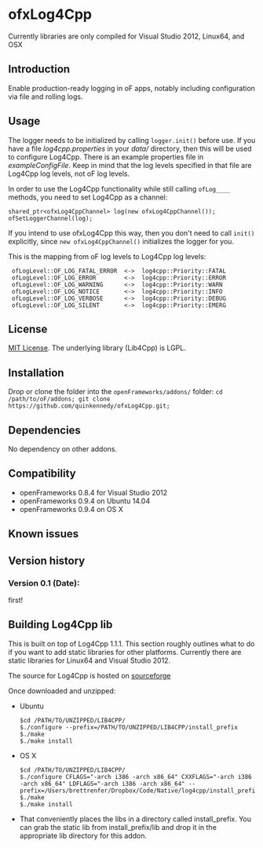 ofxLog4Cpp
=====================================

Currently libraries are only compiled for Visual Studio 2012, Linux64, and OSX

Introduction
------------
Enable production-ready logging in oF apps, notably including configuration via file and rolling logs.

Usage
-----
The logger needs to be initialized by calling `logger.init()` before use. If you have a file _log4cpp.properties_ in your _data/_ directory, then this will be used to configure Log4Cpp. There is an example properties file in _exampleConfigFile_. Keep in mind that the log levels specified in that file are Log4Cpp log levels, not oF log levels.

In order to use the Log4Cpp functionality while still calling `ofLog____` methods, you need to set Log4Cpp as a channel: 
```
shared_ptr<ofxLog4CppChannel> log(new ofxLog4CppChannel());
ofSetLoggerChannel(log);
```
If you intend to use ofxLog4Cpp this way, then you don't need to call `init()` explicitly, since `new ofxLog4CppChannel()` initializes the logger for you.

This is the mapping from oF log levels to Log4Cpp log levels:
```
 ofLogLevel::OF_LOG_FATAL_ERROR  <->  log4cpp::Priority::FATAL
 ofLogLevel::OF_LOG_ERROR        <->  log4cpp::Priority::ERROR
 ofLogLevel::OF_LOG_WARNING      <->  log4cpp::Priority::WARN
 ofLogLevel::OF_LOG_NOTICE       <->  log4cpp::Priority::INFO
 ofLogLevel::OF_LOG_VERBOSE      <->  log4cpp::Priority::DEBUG
 ofLogLevel::OF_LOG_SILENT       <->  log4cpp::Priority::EMERG
```

License
-------
[MIT License](https://en.wikipedia.org/wiki/MIT_License). The underlying library (Lib4Cpp) is LGPL.

Installation
------------
Drop or clone the folder into the `openFrameworks/addons/` folder: `cd /path/to/oF/addons; git clone https://github.com/quinkennedy/ofxLog4Cpp.git;`

Dependencies
------------
No dependency on other addons.

Compatibility
------------

* openFrameworks 0.8.4 for Visual Studio 2012
* openFrameworks 0.9.4 on Ubuntu 14.04
* openFrameworks 0.9.4 on OS X

Known issues
------------

Version history
------------
### Version 0.1 (Date):
first!

Building Log4Cpp lib
------------
This is built on top of Log4Cpp 1.1.1. This section roughly outlines what to do if you want to add static libraries for other platforms. Currently there are static libraries for Linux64 and Visual Studio 2012.

The source for Log4Cpp is hosted on [sourceforge](https://sourceforge.net/projects/log4cpp/files/)

Once downloaded and unzipped:
* Ubuntu

	```
	$cd /PATH/TO/UNZIPPED/LIB4CPP/
	$./configure --prefix=/PATH/TO/UNZIPPED/LIB4CPP/install_prefix
	$./make
	$./make install
	```
* OS X
	```
	$cd /PATH/TO/UNZIPPED/LIB4CPP/
	$./configure CFLAGS="-arch i386 -arch x86_64" CXXFLAGS="-arch i386 -arch x86_64" LDFLAGS="-arch i386 -arch x86_64" --prefix=/Users/brettrenfer/Dropbox/Code/Native/log4cpp/install_prefix
	$./make
	$./make install
	````

* That conveniently places the libs in a directory called install_prefix. You can grab the static lib from install_prefix/lib and drop it in the appropriate lib directory for this addon.
